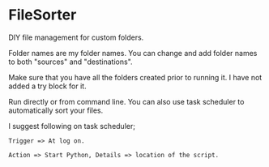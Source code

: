 # FileSorter
DIY file management for custom folders.

Folder names are my folder names. You can change and add folder names to both "sources" and "destinations".

Make sure that you have all the folders created prior to running it. I have not added a try block for it.

Run directly or from command line. You can also use task scheduler to automatically sort your files.

I suggest following on task scheduler;

```
Trigger => At log on.

Action => Start Python, Details => location of the script.
```
